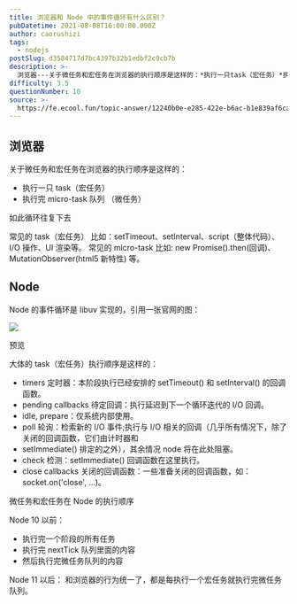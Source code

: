 ```yaml
---
title: 浏览器和 Node 中的事件循环有什么区别？
pubDatetime: 2021-08-08T16:00:00.000Z
author: caorushizi
tags:
  - nodejs
postSlug: d3584717d7bc4397b32b1edbf2c9cb7b
description: >-
  浏览器---关于微任务和宏任务在浏览器的执行顺序是这样的：*执行一只task（宏任务）*执行完micro-task队列（微任务）如此循环往复下去常见的task（宏任务）比如：setTimeout、se
difficulty: 3.5
questionNumber: 10
source: >-
  https://fe.ecool.fun/topic-answer/12240b0e-e285-422e-b6ac-b1e839af6cae?orderBy=updateTime&order=desc&tagId=18
---
```


## 浏览器

关于微任务和宏任务在浏览器的执行顺序是这样的：

- 执行一只 task（宏任务）
- 执行完 micro-task 队列 （微任务）

如此循环往复下去

常见的 task（宏任务） 比如：setTimeout、setInterval、script（整体代码）、 I/O 操作、UI 渲染等。 常见的 micro-task 比如: new Promise().then(回调)、MutationObserver(html5 新特性) 等。

## Node

Node 的事件循环是 libuv 实现的，引用一张官网的图：

![](https://i.loli.net/2021/08/07/g47eAhQN85sRBmS.png)

预览

大体的 task（宏任务）执行顺序是这样的：

- timers 定时器：本阶段执行已经安排的 setTimeout() 和 setInterval() 的回调函数。
- pending callbacks 待定回调：执行延迟到下一个循环迭代的 I/O 回调。
- idle, prepare：仅系统内部使用。
- poll 轮询：检索新的 I/O 事件;执行与 I/O 相关的回调（几乎所有情况下，除了关闭的回调函数，它们由计时器和
- setImmediate() 排定的之外），其余情况 node 将在此处阻塞。
- check 检测：setImmediate() 回调函数在这里执行。
- close callbacks 关闭的回调函数：一些准备关闭的回调函数，如：socket.on('close', ...)。

微任务和宏任务在 Node 的执行顺序

Node 10 以前：

- 执行完一个阶段的所有任务
- 执行完 nextTick 队列里面的内容
- 然后执行完微任务队列的内容

Node 11 以后： 和浏览器的行为统一了，都是每执行一个宏任务就执行完微任务队列。
